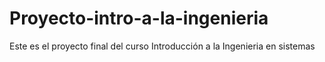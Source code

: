 # Proyecto-intro-a-la-ingenieria
Este es el proyecto final del curso Introducción a la Ingenieria en sistemas